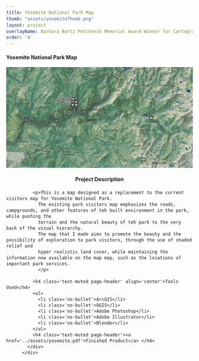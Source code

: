 ```yaml
---
title: Yosemite National Park Map
thumb: "assets/yosemiteThumb.png"
layout: project
overlayName: Barbara Bartz Petchenik Memorial Award Winner for Cartographic Design
order: '4'
---
```

<div class="container">
    <div class="modal-content">
        <div class="modal-header">
            <h4 class="modal-title">Yosemite National Park Map</h4>
        </div>
        <div class="modal-body">
          <div class='row'>
            <div class ='col-sm-6'>
            <img src="../assets/yosemiteThumb.png" id='yosemiteThumb'/>
            </div>
            <div class='col-sm-6'>
              <h4 class='text-muted page-header' align="center">Project Description</h4>

              <p>This is a map designed as a replacement to the current visitors map for Yosemite National Park.
                The existing park visitors map emphasizes the roads, campgrounds, and other features of teh built environment in the park, while pushing the
                terrain and the natural beauty of teh park to the very back of the visual hierarchy.
                The map that I made aims to promote the beauty and the possibility of exploration to park visitors, through the use of shaded relief and
                hyper realistic land cover, while maintaining the information now available on the map map, such as the locations of important park services.
                </p>

              <h4 class='text-muted page-header' align='center'>Tools Used</h4>
              <ul>
                <li class='no-bullet'>ArcGIS</li>
                <li class='no-bullet'>QGIS</li>
                <li class='no-bullet'>Adobe Photoshop</li>
                <li class='no-bullet'>Adobe Illustrator</li>
                <li class='no-bullet'>Blender</li>
              </ul>
              <h4 class='text-muted page-header'><a href='../assets/yosemite.pdf'>Finished Product</a> </h4>
            </div>
          </div>
</div>
